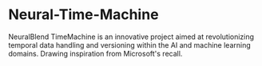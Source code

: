 # Neural-Time-Machine
NeuralBlend TimeMachine is an innovative project aimed at revolutionizing temporal data handling and versioning within the AI and machine learning domains. Drawing inspiration from Microsoft's recall.
